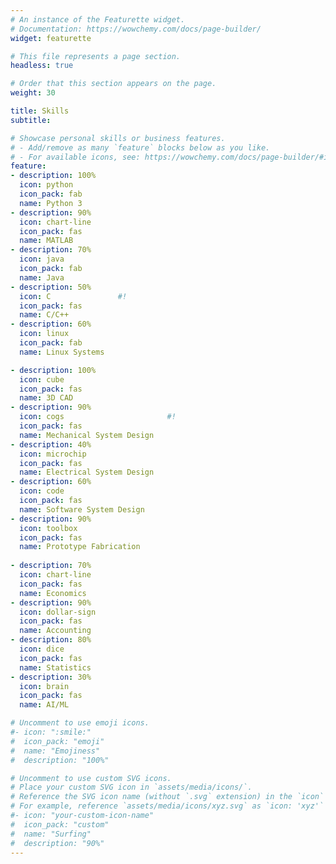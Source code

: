 ```yaml
---
# An instance of the Featurette widget.
# Documentation: https://wowchemy.com/docs/page-builder/
widget: featurette

# This file represents a page section.
headless: true

# Order that this section appears on the page.
weight: 30

title: Skills
subtitle:

# Showcase personal skills or business features.
# - Add/remove as many `feature` blocks below as you like.
# - For available icons, see: https://wowchemy.com/docs/page-builder/#icons
feature:
- description: 100%
  icon: python
  icon_pack: fab
  name: Python 3
- description: 90%
  icon: chart-line
  icon_pack: fas
  name: MATLAB
- description: 70%
  icon: java
  icon_pack: fab
  name: Java
- description: 50%
  icon: C               #!
  icon_pack: fas
  name: C/C++
- description: 60%
  icon: linux
  icon_pack: fab
  name: Linux Systems

- description: 100%
  icon: cube
  icon_pack: fas
  name: 3D CAD
- description: 90%
  icon: cogs                       #!
  icon_pack: fas
  name: Mechanical System Design
- description: 40%
  icon: microchip
  icon_pack: fas
  name: Electrical System Design
- description: 60%
  icon: code
  icon_pack: fas
  name: Software System Design
- description: 90%
  icon: toolbox
  icon_pack: fas
  name: Prototype Fabrication
  
- description: 70%
  icon: chart-line
  icon_pack: fas
  name: Economics
- description: 90%
  icon: dollar-sign
  icon_pack: fas
  name: Accounting
- description: 80%
  icon: dice
  icon_pack: fas
  name: Statistics
- description: 30%
  icon: brain
  icon_pack: fas
  name: AI/ML

# Uncomment to use emoji icons.
#- icon: ":smile:"
#  icon_pack: "emoji"
#  name: "Emojiness"
#  description: "100%"  

# Uncomment to use custom SVG icons.
# Place your custom SVG icon in `assets/media/icons/`.
# Reference the SVG icon name (without `.svg` extension) in the `icon` field.
# For example, reference `assets/media/icons/xyz.svg` as `icon: 'xyz'`
#- icon: "your-custom-icon-name"
#  icon_pack: "custom"
#  name: "Surfing"
#  description: "90%"
---
```


